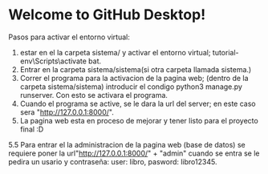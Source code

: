 # Welcome to GitHub Desktop!

Pasos para activar el entorno virtual:
1. estar en el la carpeta sistema/ y activar el entorno virtual; tutorial-env\Scripts\activate bat.
2. Entrar en la carpeta sistema/sistema(si otra carpeta llamada sistema.)
3. Correr el programa para la activacion de la pagina web; (dentro de la carpeta sistema/sistema) introducir el condigo python3 manage.py runserver. Con esto se activara el programa.
4. Cuando el programa se active, se le dara la url del server; en este caso sera "http://127.0.0.1:8000/".
5. La pagina web esta en proceso de mejorar y tener listo para el proyecto final :D


5.5 Para entrar el la administracion de la pagina web (base de datos) se requiere poner la url"http://127.0.0.1:8000/" + "admin" cuando se entra se le pedira un usario y contraseña: user: libro, pasword: libro12345.


